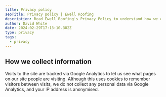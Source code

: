 ```yaml
---
title: Privacy policy
seoTitle: Privacy policy | Ewell Roofing
description: Read Ewell Roofing's Privacy Policy to understand how we collect, use, and protect your personal information. Your privacy matters to us.
author: David White
date: 2024-02-29T17:13:10.382Z
type: privacy
tags:
  - privacy
---
```

## How we collect information

Visits to the site are tracked via Google Analytics to let us see what pages on our site people are visiting. Although this uses cookies to remember visitors between visits, we do not collect any personal data via Google Analytics, and your IP address is anonymised.
